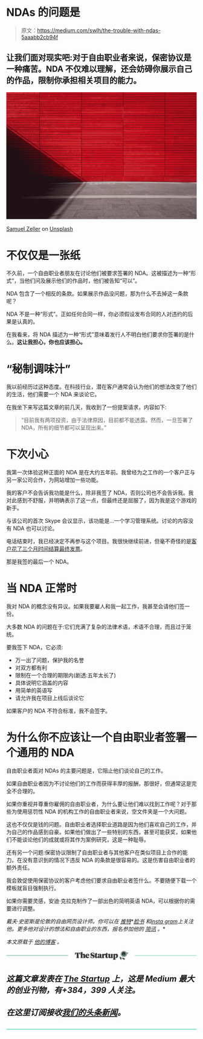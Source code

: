 # NDAs 的问题是

> 原文：<https://medium.com/swlh/the-trouble-with-ndas-5aaabb2cb94f>

## 让我们面对现实吧:对于自由职业者来说，保密协议是一种痛苦。NDA 不仅难以理解，还会妨碍你展示自己的作品，限制你承担相关项目的能力。

![](img/adf577d6299a594fb85dd29e7a57c763.png)

[Samuel Zeller](https://unsplash.com/@samuelzeller?utm_source=medium&utm_medium=referral) on [Unsplash](https://unsplash.com?utm_source=medium&utm_medium=referral)

# 不仅仅是一张纸

不久前，一个自由职业者朋友在讨论他们被要求签署的 NDA。这被描述为一种“形式”，当他们问及展示他们的作品时，他们被告知“可以”。

NDA 包含了一个相反的条款。如果展示作品没问题，那为什么不去掉这一条款呢？

NDA 不是一种“形式”。正如任何合同一样，你必须假设发布合同的人对违约的后果是认真的。

在我看来，将 NDA 描述为一种“形式”意味着发行人不明白他们要求你签署的是什么。**这让我担心，你也应该担心。**

# “秘制调味汁”

我以前经历过这种态度。在科技行业，潜在客户通常会认为他们的想法改变了他们的生活，他们需要一个 NDA 来谈论它。

在我坐下来写这篇文章的前几天，我收到了一份提案请求，内容如下:

> “目前我有两项投资，由于法律原因，目前都不能透露。然而，一旦签署了 NDA，所有的细节都可以呈现出来。”

# 下次小心

我第一次体验这种正面的 NDA 是在大约五年前。我曾经为之工作的一个客户正与另一家公司合作，为网站增加一些功能。

我的客户不会告诉我功能是什么，除非我签了 NDA，否则公司也不会告诉我。我对此感到不舒服，并明确表示了这一点，但最终还是屈服了，因为我是这个游戏的新手。

与该公司的首次 Skype 会议显示，该功能是…一个学习管理系统。讨论的内容没有 NDA 也可以讨论。

电话结束时，我已经决定不再参与这个项目。我很快继续前进，但毫不奇怪的是[客户花了三个月时间结算最终发票](https://websmyth.co/on-payment-terms)。

那是我签的最后一个 NDA。

# 当 NDA 正常时

我对 NDA 的概念没有异议。如果我要雇人和我一起工作，我甚至会请他们签一份。

大多数 NDA 的问题在于:它们充满了复杂的法律术语，术语不合理，而且过于笼统。

要我签下 NDA，它必须:

*   万一出了问题，保护我的名誉
*   对双方都有利
*   限制在一个合理的期限内(剧透:五年太长了)
*   具体说明它涵盖的内容
*   用简单的英语写
*   请允许我在项目上线后谈论它

如果客户的 NDA 不符合标准，我不会签字。

# 为什么你不应该让一个自由职业者签署一个通用的 NDA

自由职业者面对 NDAs 的主要问题是，它阻止他们谈论自己的工作。

如果自由职业者因为不讨论他们的工作而获得丰厚的报酬，那很好，但通常这是完全不合理的。

如果你重视并尊重你雇佣的自由职业者，为什么要让他们难以找到工作呢？对于那些为使用惩罚性 NDA 的机构工作的自由职业者来说，空文件夹是一个大问题。

这也不仅仅是钱的问题。自由职业者选择职业道路是因为他们喜欢自己的工作，并为自己的作品感到自豪。如果他们做出了一些特别的东西，甚至可能获奖，如果他们不能谈论他们的成就或将其作为案例研究，这是一种耻辱。

还有另一个问题:保密协议限制了自由职业者与其他客户在类似项目上合作的能力。在没有意识到的情况下违反 NDA 的条款是很容易的。这是伤害自由职业者的额外责任。

我会敦促使用保密协议的客户考虑他们要求自由职业者签什么。不要随便下载一个模板就盲目强制执行。

如果你需要灵感，安迪·克拉克制作了一部出色的简明英语 NDA，可以根据你的需要进行调整。

*戴夫·史密斯是伦敦的自由网页设计师。你可以在* [*推特*](https://twitter.com/websmyth)*[*脸书*](https://facebook.com/websmyth) *和*[*insta gram*](https://instagram.com/websmyth)*上关注他。更多他对设计的想法和自由职业的东西，报名参加他的* [*简讯*](https://websmyth.co/newsletter) *。**

**本文原载于* [*他的博客*](https://websmyth.co/the-trouble-with-ndas) *。**

*[![](img/308a8d84fb9b2fab43d66c117fcc4bb4.png)](https://medium.com/swlh)*

## *这篇文章发表在 [The Startup](https://medium.com/swlh) 上，这是 Medium 最大的创业刊物，有+384，399 人关注。*

## *在这里订阅接收[我们的头条新闻](http://growthsupply.com/the-startup-newsletter/)。*

*[![](img/b0164736ea17a63403e660de5dedf91a.png)](https://medium.com/swlh)*